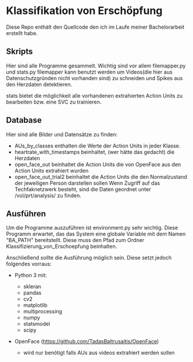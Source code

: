 # Klassifikation von Erschöpfung

Diese Repo enthält den Quellcode den ich im Laufe meiner Bachelorarbeit erstellt habe.

## Skripts

Hier sind alle Programme gesammelt. Wichtig sind vor allem filemapper.py und stats.py
filemapper kann benutzt werden um Videos(die hier aus Datenschutzgründen nicht vorhanden sind) zu schneiden und Spikes aus
den Herzdaten detektieren.

stats bietet die möglichkeit alle vorhandenen extrahierten Action Units
zu bearbeiten bzw. eine SVC zu trainieren.

## Database

Hier sind alle Bilder und Datensätze zu finden:
* AUs_by_classes enthalten die Werte der Action Units in jeder Klasse.
* heartrate_with_timestamps beinhaltet, (wer hätte das gedacht) die Herzdaten
* open_face_out beinhaltet die Action Units die von OpenFace aus den Action Units extrahiert wurden
* open_face_out_trial2 beinhaltet die Action Units die den Normalzustand der jeweiligen Person darstellen sollen
Wenn Zugriff auf das Techfaknetzwerk besteht, sind die Daten geordnet unter /vol/prt/analysis/ zu finden.

## Ausführen

Um die Programme auszuführen ist environment.py sehr wichtig.
Diese Programm erwartet, das das System eine globale Variable mit dem Namen "BA_PATH" bereitstellt. Diese muss den Pfad zum Ordner Klassifizierung_von_Erschoepfung beinhalten.

Anschließend sollte die Ausführung möglich sein.
Diese setzt jedoch folgendes vorraus:
* Python 3 mit:
    * skleran
    * pandas
    * cv2
    * matplotlib
    * multiprocessing
    * numpy
    * statsmodel
    * scipy

* OpenFace (https://github.com/TadasBaltrusaitis/OpenFace)
    * wird nur benötigt falls AUs aus videos extrahiert werden sollen
